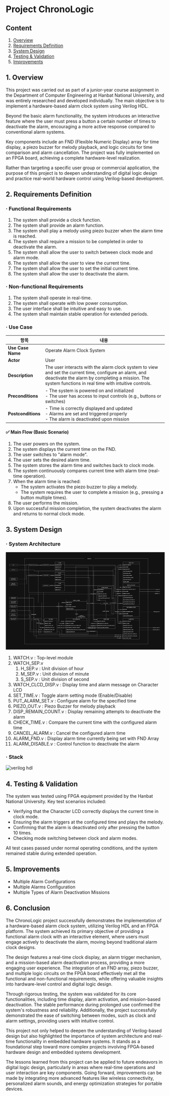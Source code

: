 # Project ChronoLogic

## Content
1. [Overview](#1-overview)
2. [Requirements Definition](#2-requirements-definition)
3. [System Design](#3-system-design)
4. [Testing & Validation](#4-testing--validation)
5. [Improvements](#5-improvements)

## 1. Overview

This project was carried out as part of a junior-year course assignment in the Department of Computer Engineering at Hanbat National University, and was entirely researched and developed individually.
The main objective is to implement a hardware-based alarm clock system using Verilog HDL.

Beyond the basic alarm functionality, the system introduces an interactive feature where the user must press a button a certain number of times to deactivate the alarm, encouraging a more active response compared to conventional alarm systems.

Key components include an FND (Flexible Numeric Display) array for time display, a piezo buzzer for melody playback, and logic circuits for time comparison and alarm cancellation. The project was fully implemented on an FPGA board, achieving a complete hardware-level realization.

Rather than targeting a specific user group or commercial application, the purpose of this project is to deepen understanding of digital logic design and practice real-world hardware control using Verilog-based development.

## 2. Requirements Definition

### · Functional Requirements

1. The system shall provide a clock function.
2. The system shall provide an alarm function.
3. The system shall play a melody using piezo buzzer when the alarm time is reached.
4. The system shall require a mission to be completed in order to deactivate the alarm.
5. The system shall allow the user to switch between clock mode and alarm mode.
6. The system shall allow the user to view the current time.
7. The system shall allow the user to set the initial current time.
8. The system shall allow the user to deactivate the alarm.

### · Non-functional Requirements

1. The system shall operate in real-time.
2. The system shall operate with low power consumption.
3. The user interface shall be intuitive and easy to use.
4. The system shall maintain stable operation for extended periods.

### · Use Case

| 항목 | 내용  |
| --- | --- |
| **Use Case Name** | Operate Alarm Clock System |
| **Actor** | User |
| **Description** | The user interacts with the alarm clock system to view and set the current time, configure an alarm, and deactivate the alarm by completing a mission. The system functions in real time with intuitive controls. |
| **Preconditions** | - The system is powered on and initialized<br>- The user has access to input controls (e.g., buttons or switches) |
| **Postconditions** | - Time is correctly displayed and updated<br>- Alarms are set and triggered properly<br>- The alarm is deactivated upon mission |

#### ✅ Main Flow (Basic Scenario)

1. The user powers on the system.
2. The system displays the current time on the FND.
3. The user switches to "alarm mode".
4. The user sets the desired alarm time.
5. The system stores the alarm time and switches back to clock mode.
6. The system continuously compares current time with alarm time (real-time operation).
7. When the alarm time is reached:
    - The system activates the piezo buzzer to play a melody.
    - The system requires the user to complete a mission (e.g., pressing a button multiple times).
8. The user performs the mission.
9. Upon successful mission completion, the system deactivates the alarm and returns to normal clock mode.

## 3. System Design

### · System Architecture

![clock_architecture](./Attached_files/architecture.png)

1. WATCH.v : Top-level module
2. WATCH_SEP.v
    1. H_SEP.v : Unit division of hour
    2. M_SEP.v : Unit division of minute
    3. S_SEP.v : Unit division of second
3. WATCH_CLCD_DISP.v : Display time and alarm message on Character LCD
4. SET_TIME.v : Toggle alarm setting mode (Enable/Disable)
5. PUT_ALARM_SET.v : Configure alarm for the specified time
6. PIEZO_OUT.v : Piezo Buzzer for melody playback
7. DISP_REMAIN_COUNT.v : Display remaining attempts to deactivate the alarm
8. CHECK_TIME.v : Compare the current time with the configured alarm time
9. CANCEL_ALARM.v : Cancel the configured alarm time
10. ALARM_FND.v : Display alarm time currently being set with FND Array
11. ALARM_DISABLE.v : Control function to deactivate the alarm

### · Stack

 <!-- Verilog HDL -->
![verilog hdl](https://img.shields.io/badge/Verilog_HDL-90EE90?style=flat-square&logo=StackOverflow&logoColor=black)

## 4. Testing & Validation

The system was tested using FPGA equipment provided by the Hanbat National University.
Key test scenarios included:

- Verifying that the Character LCD correctly displays the current time in clock mode.
- Ensuring the alarm triggers at the configured time and plays the melody.
- Confirming that the alarm is deactivated only after pressing the button 10 times.
- Checking mode switching between clock and alarm modes.

All test cases passed under normal operating conditions, and the system remained stable during extended operation.

## 5. Improvements

- Multiple Alarm Configurations
- Multiple Alarms Configuration
- Multiple Types of Alarm Deactivation Missions

## 6. Conclusion

The ChronoLogic project successfully demonstrates the implementation of a hardware-based alarm clock system, utilizing Verilog HDL and an FPGA platform. The system achieved its primary objective of providing a functional alarm clock with an interactive element, where users must engage actively to deactivate the alarm, moving beyond traditional alarm clock designs.

The design features a real-time clock display, an alarm trigger mechanism, and a mission-based alarm deactivation process, providing a more engaging user experience. The integration of an FND array, piezo buzzer, and multiple logic circuits on the FPGA board effectively met all the functional and non-functional requirements, while offering valuable insights into hardware-level control and digital logic design.

Through rigorous testing, the system was validated for its core functionalities, including time display, alarm activation, and mission-based deactivation. The stable performance during prolonged use confirmed the system's robustness and reliability. Additionally, the project successfully demonstrated the ease of switching between modes, such as clock and alarm settings, providing users with intuitive control.

This project not only helped to deepen the understanding of Verilog-based design but also highlighted the importance of system architecture and real-time functionality in embedded hardware systems. It stands as a foundational step toward more complex projects involving FPGA-based hardware design and embedded systems development.

The lessons learned from this project can be applied to future endeavors in digital logic design, particularly in areas where real-time operations and user interaction are key components. Going forward, improvements can be made by integrating more advanced features like wireless connectivity, personalized alarm sounds, and energy optimization strategies for portable devices.